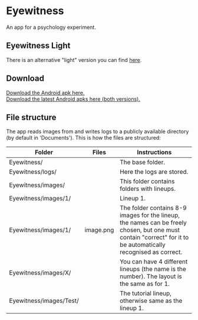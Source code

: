 # Eyewitness
An app for a psychology experiment.   

## Eyewitness Light
There is an alternative "light" version you can find [here](https://github.com/Aggrathon/EyewitnessApp/tree/light).  


## Download
[Download the Android apk here.](https://github.com/Aggrathon/EyewitnessApp/releases/download/v0.10.2/eyewitness.apk)  
[Download the latest Android apks here (both versions).](https://github.com/Aggrathon/EyewitnessApp/releases)


## File structure
The app reads images from and writes logs to a publicly available directory (by default in 'Documents'). This is how the files are structured:

| Folder | Files | Instructions |
| --- | --- | --- |
| Eyewitness/ | | The base folder. |
| Eyewitness/logs/ | | Here the logs are stored. |
| Eyewitness/images/ | | This folder contains folders with lineups. |
| Eyewitness/images/1/ | | Lineup 1. |
| Eyewitness/images/1/ | image.png | The folder contains 8-9 images for the lineup, the names can be freely chosen, but one must contain "correct" for it to be automatically recognised as correct. |
| Eyewitness/images/X/ | | You can have 4 different lineups (the name is the number). The layout is the same as for 1. |
| Eyewitness/images/Test/ | | The tutorial lineup, otherwise same as the lineup 1. |

